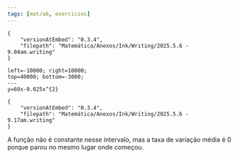 ```yaml
---
tags: [mat/a6, exercicios]
---
```


```handwritten-ink
{
	"versionAtEmbed": "0.3.4",
	"filepath": "Matemática/Anexos/Ink/Writing/2025.5.6 - 9.04am.writing"
}
```
```desmos-graph
left=-10000; right=10000;
top=40000; bottom=-3000;
---
y=60x-0.025x^{2}
```

```handwritten-ink
{
	"versionAtEmbed": "0.3.4",
	"filepath": "Matemática/Anexos/Ink/Writing/2025.5.6 - 9.17am.writing"
}
```
A função não é constante nesse intervalo, mas a taxa de variação média é 0 porque parou no mesmo lugar onde começou.

